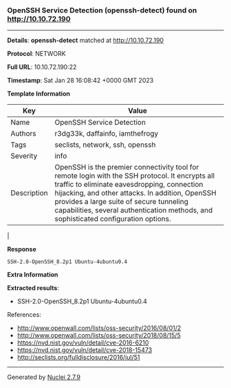 ### OpenSSH Service Detection (openssh-detect) found on http://10.10.72.190
---
**Details**: **openssh-detect**  matched at http://10.10.72.190

**Protocol**: NETWORK

**Full URL**: 10.10.72.190:22

**Timestamp**: Sat Jan 28 16:08:42 +0000 GMT 2023

**Template Information**

| Key | Value |
|---|---|
| Name | OpenSSH Service Detection |
| Authors | r3dg33k, daffainfo, iamthefrogy |
| Tags | seclists, network, ssh, openssh |
| Severity | info |
| Description | OpenSSH is the premier connectivity tool for remote login with the SSH protocol. It encrypts all traffic to eliminate eavesdropping, connection hijacking, and other attacks. In addition, OpenSSH provides a large suite of secure tunneling capabilities, several authentication methods, and sophisticated configuration options.
 |

**Response**
```http
SSH-2.0-OpenSSH_8.2p1 Ubuntu-4ubuntu0.4

```

**Extra Information**

**Extracted results**:

- SSH-2.0-OpenSSH_8.2p1 Ubuntu-4ubuntu0.4


References: 
- http://www.openwall.com/lists/oss-security/2016/08/01/2
- http://www.openwall.com/lists/oss-security/2018/08/15/5
- https://nvd.nist.gov/vuln/detail/cve-2016-6210
- https://nvd.nist.gov/vuln/detail/cve-2018-15473
- http://seclists.org/fulldisclosure/2016/jul/51

---
Generated by [Nuclei 2.7.9](https://github.com/projectdiscovery/nuclei)